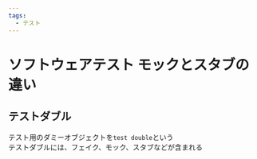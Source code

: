 ```yaml
---
tags:
  - テスト
---
```


# ソフトウェアテスト モックとスタブの違い

## テストダブル

テスト用のダミーオブジェクトを`test double`という<br>
テストダブルには、フェイク、モック、スタブなどが含まれる
